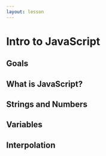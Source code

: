 ```yaml
---
layout: lesson
---
```


# Intro to JavaScript

## Goals

## What is JavaScript?

## Strings and Numbers

## Variables

## Interpolation
